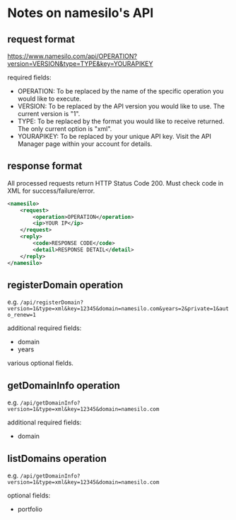 # Notes on namesilo's API

## request format

https://www.namesilo.com/api/OPERATION?version=VERSION&type=TYPE&key=YOURAPIKEY

required fields:
- OPERATION: To be replaced by the name of the specific operation you would like to execute.
- VERSION: To be replaced by the API version you would like to use. The current version is "1".
- TYPE: To be replaced by the format you would like to receive returned. The only current option is "xml".
- YOURAPIKEY: To be replaced by your unique API key. Visit the API Manager page within your account for details.

## response format

All processed requests return HTTP Status Code 200.  Must check code in XML for success/failure/error.

```xml
<namesilo>
    <request>
        <operation>OPERATION</operation> 
        <ip>YOUR IP</ip> 
    </request>
    <reply>
        <code>RESPONSE CODE</code> 
        <detail>RESPONSE DETAIL</detail>            
    </reply>
</namesilo>
```

## registerDomain operation
e.g. `/api/registerDomain?version=1&type=xml&key=12345&domain=namesilo.com&years=2&private=1&auto_renew=1`

additional required fields:
- domain
- years

various optional fields.

## getDomainInfo operation
e.g. `/api/getDomainInfo?version=1&type=xml&key=12345&domain=namesilo.com`

additional required fields:
- domain

## listDomains operation
e.g. `/api/getDomainInfo?version=1&type=xml&key=12345&domain=namesilo.com`

optional fields:
- portfolio

